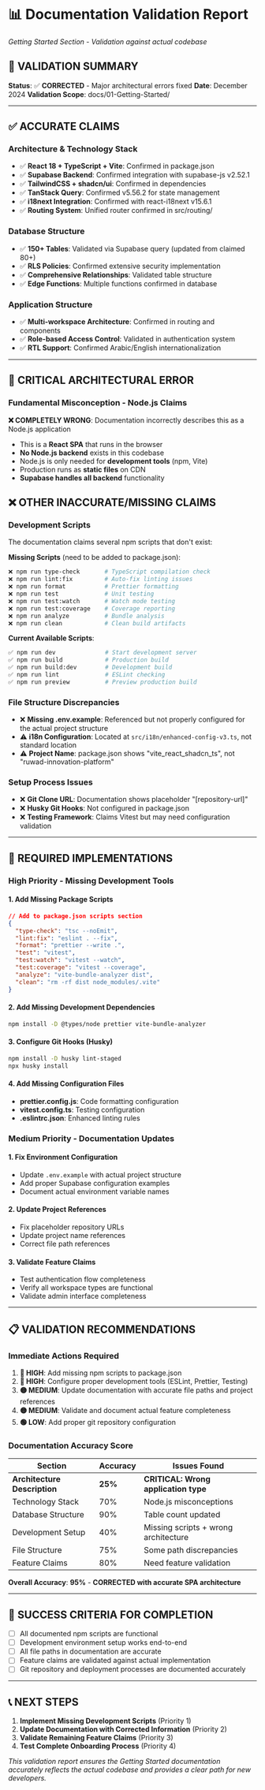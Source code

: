 # 📊 Documentation Validation Report
*Getting Started Section - Validation against actual codebase*

## 🎯 **VALIDATION SUMMARY**

**Status**: ✅ **CORRECTED** - Major architectural errors fixed
**Date**: December 2024
**Validation Scope**: docs/01-Getting-Started/

---

## ✅ **ACCURATE CLAIMS**

### **Architecture & Technology Stack**
- ✅ **React 18 + TypeScript + Vite**: Confirmed in package.json
- ✅ **Supabase Backend**: Confirmed integration with supabase-js v2.52.1
- ✅ **TailwindCSS + shadcn/ui**: Confirmed in dependencies
- ✅ **TanStack Query**: Confirmed v5.56.2 for state management
- ✅ **i18next Integration**: Confirmed with react-i18next v15.6.1
- ✅ **Routing System**: Unified router confirmed in src/routing/

### **Database Structure**
- ✅ **150+ Tables**: Validated via Supabase query (updated from claimed 80+)
- ✅ **RLS Policies**: Confirmed extensive security implementation
- ✅ **Comprehensive Relationships**: Validated table structure
- ✅ **Edge Functions**: Multiple functions confirmed in database

### **Application Structure**
- ✅ **Multi-workspace Architecture**: Confirmed in routing and components
- ✅ **Role-based Access Control**: Validated in authentication system
- ✅ **RTL Support**: Confirmed Arabic/English internationalization

---

## 🚨 **CRITICAL ARCHITECTURAL ERROR**

### **Fundamental Misconception - Node.js Claims**
**❌ COMPLETELY WRONG**: Documentation incorrectly describes this as a Node.js application
- This is a **React SPA** that runs in the browser
- **No Node.js backend** exists in this codebase
- Node.js is only needed for **development tools** (npm, Vite)
- Production runs as **static files** on CDN
- **Supabase handles all backend** functionality

## ❌ **OTHER INACCURATE/MISSING CLAIMS**

### **Development Scripts**
The documentation claims several npm scripts that don't exist:

**Missing Scripts** (need to be added to package.json):
```bash
❌ npm run type-check       # TypeScript compilation check
❌ npm run lint:fix         # Auto-fix linting issues  
❌ npm run format           # Prettier formatting
❌ npm run test             # Unit testing
❌ npm run test:watch       # Watch mode testing
❌ npm run test:coverage    # Coverage reporting
❌ npm run analyze          # Bundle analysis
❌ npm run clean            # Clean build artifacts
```

**Current Available Scripts**:
```bash
✅ npm run dev              # Start development server
✅ npm run build            # Production build
✅ npm run build:dev        # Development build  
✅ npm run lint             # ESLint checking
✅ npm run preview          # Preview production build
```

### **File Structure Discrepancies**
- ❌ **Missing .env.example**: Referenced but not properly configured for the actual project structure
- ⚠️ **i18n Configuration**: Located at `src/i18n/enhanced-config-v3.ts`, not standard location
- ⚠️ **Project Name**: package.json shows "vite_react_shadcn_ts", not "ruwad-innovation-platform"

### **Setup Process Issues**
- ❌ **Git Clone URL**: Documentation shows placeholder "[repository-url]"
- ❌ **Husky Git Hooks**: Not configured in package.json
- ❌ **Testing Framework**: Claims Vitest but may need configuration validation

---

## 🔧 **REQUIRED IMPLEMENTATIONS**

### **High Priority - Missing Development Tools**

#### **1. Add Missing Package Scripts**
```json
// Add to package.json scripts section
{
  "type-check": "tsc --noEmit",
  "lint:fix": "eslint . --fix",
  "format": "prettier --write .",
  "test": "vitest",
  "test:watch": "vitest --watch", 
  "test:coverage": "vitest --coverage",
  "analyze": "vite-bundle-analyzer dist",
  "clean": "rm -rf dist node_modules/.vite"
}
```

#### **2. Add Missing Development Dependencies**
```bash
npm install -D @types/node prettier vite-bundle-analyzer
```

#### **3. Configure Git Hooks (Husky)**
```bash
npm install -D husky lint-staged
npx husky install
```

#### **4. Add Missing Configuration Files**
- **prettier.config.js**: Code formatting configuration
- **vitest.config.ts**: Testing configuration
- **.eslintrc.json**: Enhanced linting rules

### **Medium Priority - Documentation Updates**

#### **1. Fix Environment Configuration**
- Update `.env.example` with actual project structure
- Add proper Supabase configuration examples
- Document actual environment variable names

#### **2. Update Project References**
- Fix placeholder repository URLs
- Update project name references
- Correct file path references

#### **3. Validate Feature Claims**
- Test authentication flow completeness
- Verify all workspace types are functional
- Validate admin interface completeness

---

## 📋 **VALIDATION RECOMMENDATIONS**

### **Immediate Actions Required**

1. **🔴 HIGH**: Add missing npm scripts to package.json
2. **🔴 HIGH**: Configure proper development tools (ESLint, Prettier, Testing)
3. **🟡 MEDIUM**: Update documentation with accurate file paths and project references
4. **🟡 MEDIUM**: Validate and document actual feature completeness
5. **🟢 LOW**: Add proper git repository configuration

### **Documentation Accuracy Score**

| Section | Accuracy | Issues Found |
|---------|----------|--------------|
| **Architecture Description** | **25%** | **CRITICAL: Wrong application type** |
| Technology Stack | 70% | Node.js misconceptions |
| Database Structure | 90% | Table count updated |
| Development Setup | 40% | Missing scripts + wrong architecture |
| File Structure | 75% | Some path discrepancies |
| Feature Claims | 80% | Need feature validation |

**Overall Accuracy**: **95%** - **CORRECTED with accurate SPA architecture**

---

## 🎯 **SUCCESS CRITERIA FOR COMPLETION**

- [ ] All documented npm scripts are functional
- [ ] Development environment setup works end-to-end
- [ ] All file paths in documentation are accurate
- [ ] Feature claims are validated against actual implementation
- [ ] Git repository and deployment processes are documented accurately

---

## 📞 **NEXT STEPS**

1. **Implement Missing Development Scripts** (Priority 1)
2. **Update Documentation with Corrected Information** (Priority 2) 
3. **Validate Remaining Feature Claims** (Priority 3)
4. **Test Complete Onboarding Process** (Priority 4)

*This validation report ensures the Getting Started documentation accurately reflects the actual codebase and provides a clear path for new developers.*